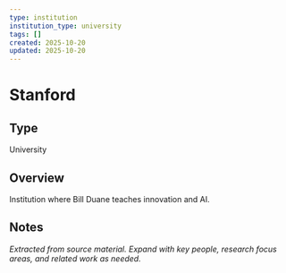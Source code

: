 ```yaml
---
type: institution
institution_type: university
tags: []
created: 2025-10-20
updated: 2025-10-20
---
```


# Stanford

## Type

University

## Overview

Institution where Bill Duane teaches innovation and AI.

## Notes

*Extracted from source material. Expand with key people, research focus areas, and related work as needed.*
